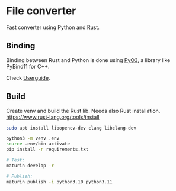 # File converter

Fast converter using Python and Rust.

## Binding

Binding between Rust and Python is done using [PyO3](https://github.com/PyO3/pyo3), a library like PyBind11 for C++.

Check [Userguide](https://pyo3.rs/).

## Build

Create venv and build the Rust lib. Needs also Rust installation. https://www.rust-lang.org/tools/install

```bash
sudo apt install libopencv-dev clang libclang-dev

python3 -m venv .env
source .env/bin activate
pip install -r requirements.txt

# Test:
maturin develop -r

# Publish:
maturin publish -i python3.10 python3.11

```

